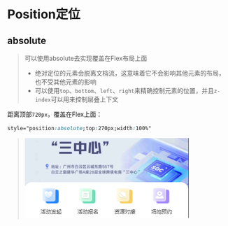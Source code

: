 # Position定位

## absolute

> 可以使用absolute去实现覆盖在Flex布局上面
>
> - 绝对定位的元素会脱离文档流，这意味着它不会影响其他元素的布局，也不受其他元素的影响
> - 可以使用`top`、`bottom`、`left`、`right`来精确控制元素的位置，并且`z-index`可以用来控制层叠上下文

距离顶部`720px`，覆盖在Flex上面：

```css
style="position:absolute;top:270px;width:100%"
```

> ![image-20241216202552903](img/position定位/image-20241216202552903.png)
